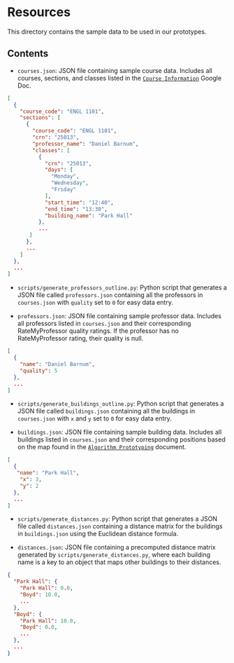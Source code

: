 # Resources

This directory contains the sample data to be used in our prototypes.

## Contents

- `courses.json`: JSON file containing sample course data. Includes all courses, sections, and classes listed in the [`Course Information`](https://docs.google.com/document/d/15_oJ8q1UvlBLBLKztub_5BtrNufYX5yk-8lavj_PnLw/edit?usp=sharing) Google Doc.

```json
[
  {
    "course_code": "ENGL 1101",
    "sections": [
      {
        "course_code": "ENGL 1101",
        "crn": "25013",
        "professor_name": "Daniel Barnum",
        "classes": [
          {
            "crn": "25013",
            "days": [
              "Monday",
              "Wednesday",
              "Friday"
            ],
            "start_time": "12:40",
            "end_time": "13:30",
            "building_name": "Park Hall"
          },
          ...
       ]
      },
      ...
    ]
  },
  ...
]
```

- `scripts/generate_professors_outline.py`: Python script that generates a JSON file called `professors.json` containing all the professors in `courses.json` with `quality` set to `0` for easy data entry.

- `professors.json`: JSON file containing sample professor data. Includes all professors listed in `courses.json` and their corresponding RateMyProfessor quality ratings. If the professor has no RateMyProfessor rating, their quality is null.

```json
[
  {
    "name": "Daniel Barnum",
    "quality": 5
  },
  ...
]
```

- `scripts/generate_buildings_outline.py`: Python script that generates a JSON file called `buildings.json` containing all the buildings in `courses.json` with `x` and `y` set to `0` for easy data entry.

- `buildings.json`: JSON file containing sample building data. Includes all buildings listed in `courses.json` and their corresponding positions based on the map found in the [`Algorithm Prototyping`](https://drive.google.com/file/d/1J2_vlChwx_oWGYKRrmDkDBzWY6dORn6v/view?usp=drive_link) document.

```json
[
  {
   "name": "Park Hall",
    "x": 3,
    "y": 2
  },
  ...
]
```

- `scripts/generate_distances.py`: Python script that generates a JSON file called `distances.json` containing a distance matrix for the buildings in `buildings.json` using the Euclidean distance formula.

- `distances.json`: JSON file containing a precomputed distance matrix generated by `scripts/generate_distances.py`, where each building name is a key to an object that maps other buildings to their distances.

```json
{
  "Park Hall": {
    "Park Hall": 0.0,
    "Boyd": 10.0,
    ...
  },
  "Boyd": {
    "Park Hall": 10.0,
    "Boyd": 0.0,
    ...
  },
  ...
}
```
